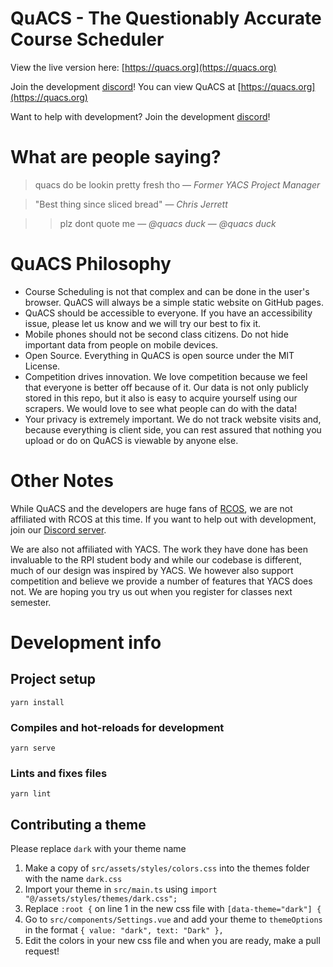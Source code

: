 # QuACS - The Questionably Accurate Course Scheduler

View the live version here: [https://quacs.org](https://quacs.org)

Join the development [discord](https://discord.gg/EyGZTAP)!
You can view QuACS at [https://quacs.org](https://quacs.org)

Want to help with development? Join the development [discord](https://discord.gg/EyGZTAP)!

# What are people saying?

> quacs do be lookin pretty fresh tho
> — *Former YACS Project Manager*

> "Best thing since sliced bread"
> — *Chris Jerrett*

> > plz dont quote me
> > — *@quacs duck*
> — *@quacs duck*

# QuACS Philosophy

- Course Scheduling is not that complex and can be done in the user's browser.  QuACS will always be a simple static website on GitHub pages.
- QuACS should be accessible to everyone. If you have an accessibility issue, please let us know and we will try our best to fix it.
- Mobile phones should not be second class citizens. Do not hide important data from people on mobile devices.
- Open Source. Everything in QuACS is open source under the MIT License.
- Competition drives innovation. We love competition because we feel that everyone is better off because of it. Our data is not only publicly stored in this repo, but it also is easy to acquire yourself using our scrapers. We would love to see what people can do with the data!
- Your privacy is extremely important. We do not track website visits and, because everything is client side, you can rest assured that nothing you upload or do on QuACS is viewable by anyone else.

# Other Notes

While QuACS and the developers are huge fans of [RCOS](https://rcos.io/), we are not affiliated with RCOS at this time. If you want to help out with development, join our [Discord server](https://discord.gg/EyGZTAP).

We are also not affiliated with YACS. The work they have done has been invaluable to the RPI student body and while our codebase is different, much of our design was inspired by YACS. We however also support competition and believe we provide a number of features that YACS does not. We are hoping you try us out when you register for classes next semester.

# Development info

## Project setup
```
yarn install
```

### Compiles and hot-reloads for development
```
yarn serve
```

### Lints and fixes files
```
yarn lint
```

## Contributing a theme
Please replace `dark` with your theme name
1. Make a copy of `src/assets/styles/colors.css` into the themes folder with the name `dark.css`
2. Import your theme in `src/main.ts` using `import "@/assets/styles/themes/dark.css";`
2. Replace `:root {` on line 1 in the new css file with `[data-theme="dark"] {`
3. Go to `src/components/Settings.vue` and add your theme to `themeOptions` in the format `{ value: "dark", text: "Dark" },`
4. Edit the colors in your new css file and when you are ready, make a pull request!
